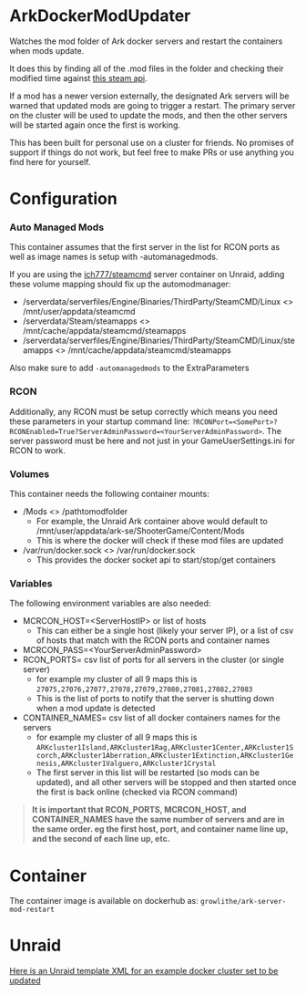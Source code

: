 # ArkDockerModUpdater
Watches the mod folder of Ark docker servers and restart the containers when mods update.

It does this by finding all of the .mod files in the folder and checking their modified time against [this steam api](https://steamapi.xpaw.me/#ISteamRemoteStorage/GetPublishedFileDetails).

If a mod has a newer version externally, the designated Ark servers will be warned that updated mods are going to trigger a restart.  The primary server on the cluster will be used to update the mods, and then the other servers will be started again once the first is working.

This has been built for personal use on a cluster for friends.  No promises of support if things do not work, but feel free to make PRs or use anything you find here for yourself.

# Configuration

### Auto Managed Mods
This container assumes that the first server in the list for RCON ports as well as image names is setup with -automanagedmods.

If you are using the [ich777/steamcmd](https://hub.docker.com/r/ich777/steamcmd) server container on Unraid, adding these volume mapping should fix up the automodmanager:
* /serverdata/serverfiles/Engine/Binaries/ThirdParty/SteamCMD/Linux <> /mnt/user/appdata/steamcmd
* /serverdata/Steam/steamapps <> /mnt/cache/appdata/steamcmd/steamapps
* /serverdata/serverfiles/Engine/Binaries/ThirdParty/SteamCMD/Linux/steamapps <> /mnt/cache/appdata/steamcmd/steamapps

Also make sure to add `-automanagedmods` to the ExtraParameters

### RCON
Additionally, any RCON must be setup correctly which means you need these parameters in your startup command line: `?RCONPort=<SomePort>?RCONEnabled=True?ServerAdminPassword=<YourServerAdminPassword>`.  The server password must be here and not just in your GameUserSettings.ini for RCON to work.

### Volumes
This container needs the following container mounts:
* /Mods <> /pathtomodfolder
  * For example, the Unraid Ark container above would default to /mnt/user/appdata/ark-se/ShooterGame/Content/Mods
  * This is where the docker will check if these mod files are updated
* /var/run/docker.sock <> /var/run/docker.sock
   * This provides the docker socket api to start/stop/get containers

### Variables
The following environment variables are also needed:
* MCRCON_HOST=\<ServerHostIP> or list of hosts
   * This can either be a single host (likely your server IP), or a list of csv of hosts that match with the RCON ports and container names
* MCRCON_PASS=\<YourServerAdminPassword>
* RCON_PORTS= csv list of ports for all servers in the cluster (or single server)
   * for example my cluster of all 9 maps this is `27075,27076,27077,27078,27079,27080,27081,27082,27083`
   * This is the list of ports to notify that the server is shutting down when a mod update is detected
* CONTAINER_NAMES= csv list of all docker containers names for the servers
   * for example my cluster of all 9 maps this is `ARKcluster1Island,ARKcluster1Rag,ARKcluster1Center,ARKcluster1Scorch,ARKcluster1Aberration,ARKcluster1Extinction,ARKcluster1Genesis,ARKcluster1Valguero,ARKcluster1Crystal`
   * The first server in this list will be restarted (so mods can be updated), and all other servers will be stopped and then started once the first is back online (checked via RCON command)

> **It is important that RCON_PORTS, MCRCON_HOST, and CONTAINER_NAMES have the same number of servers and are in the same order.  eg the first host, port, and container name line up, and the second of each line up, etc.**

# Container
The container image is available on dockerhub as: `growlithe/ark-server-mod-restart`

# Unraid
[Here is an Unraid template XML for an example docker cluster set to be updated](ArkUpdaterCluster.xml)